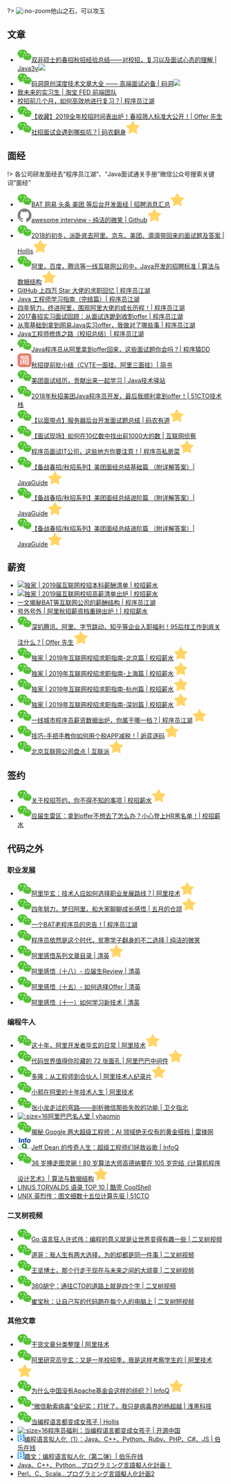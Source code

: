 ?> ![](https://notes.abelsu7.top/_media/interview.svg ':no-zoom')他山之石，可以攻玉

## 文章

- [![](logo/wechat.svg)双非硕士的春招秋招经验总结——对校招，复习以及面试心态的理解 | Java3y![](https://notes.abelsu7.top/_media/star.svg)](https://mp.weixin.qq.com/s/CWcJjMaacrLb0L8tV8Gszw)
- [![](logo/wechat.svg)码洞原创深度技术文章大全 —— 高端面试必备 | 码洞![](https://notes.abelsu7.top/_media/star.svg)](https://mp.weixin.qq.com/s/3Cy7dZordk6NbxYCBFSOeg)
- [致未来的实习生 | 淘宝 FED 前端团队](http://taobaofed.org/blog/2017/03/03/to-my-future-friend/)
- [校招前几个月，如何高效地进行复习？| 程序员江湖](https://mp.weixin.qq.com/s/qNsdg7dRHeTamTkip011lQ)
- [![](logo/wechat.svg)【收藏】2019全年校招时间表出炉！春招筛人标准大公开！| Offer 先生](https://mp.weixin.qq.com/s/dWzfe2RVj-xI2qCGWr2oVA)
- [![](logo/wechat.svg)社招面试会遇到哪些坑？| 码农翻身![](logo/star.svg)](https://mp.weixin.qq.com/s/s6djqT7nb5MIhyujTvQ-Mg)

## 面经

!> 各公司研发面经去“程序员江湖”、“Java面试通关手册”微信公众号搜索关键词“面经”

- [![](logo/wechat.svg)BAT 网易 头条 美团 等后台开发面经 | 招聘消息汇总![](logo/star.svg)](https://mp.weixin.qq.com/s/SNSbZaxcFC2gkfaf-dqOoQ)
- [![](logo/github.svg)awesome interview - 纯洁的微笑 | Github![](logo/star.svg)](https://github.com/ityouknow/awesome-interviews)
- [![](logo/wechat.svg)2018的初冬，派卧底去阿里、京东、美团、滴滴带回来的面试题及答案 | Hollis![](logo/star.svg)](https://mp.weixin.qq.com/s/BaBB_xiCXmw5pmAQ2Cjm2A)
- [![](logo/wechat.svg)阿里，百度，腾讯等一线互联网公司中，Java开发的招聘标准 | 算法与数据结构![](logo/star.svg)](https://mp.weixin.qq.com/s/JDOE9N0CF6KPqOCmAmqLTw)
- [GitHub 上四万 Star 大佬的求职回忆 | 程序员江湖](https://mp.weixin.qq.com/s/axQyt0OSaIKROfDBCAwG1g)
- [Java 工程师学习指南（完结篇）| 程序员江湖](https://mp.weixin.qq.com/s/r71lkIwlb_JA_f00yqBK2w)
- [四年努力，终进阿里，围观阿里大佬的成长历程！| 程序员江湖](https://mp.weixin.qq.com/s/AYECRdFh8kFHLSNqMmgmQg)
- [2017春招实习面试回顾：从面试连跪到收割offer | 程序员江湖](https://mp.weixin.qq.com/s/VMUqz4L7ZatpiF32MCVL6Q)
- [从零基础到拿到网易Java实习offer，我做对了哪些事 | 程序员江湖](https://mp.weixin.qq.com/s/8w8rPN8cl4cVGe-r1VsMXg)
- [Java工程师修炼之路（校招总结）| 程序员江湖](https://mp.weixin.qq.com/s/31B2kuir0YwhkhqRl3aK1Q)
- [![](logo/wechat.svg)Java程序员从阿里拿到offer回来，这些面试题你会吗？| 程序猿DD](https://mp.weixin.qq.com/s/WBdgC-hVxYT6_PmICbzlrQ)
- [![](logo/jianshu.svg)秋招提前批小结（CVTE一面挂、阿里三面挂）| 简书](https://www.jianshu.com/p/5531006468d8)
- [![](logo/wechat.svg)美团面试经历，贡献出来一起学习 | Java技术驿站](https://mp.weixin.qq.com/s/SPXz0xSQezd6Iyn7c4O99A)
- [![](logo/wechat.svg)2018年秋招美团Java程序员开发，最后我顺利拿到offer！| 51CTO技术栈](https://mp.weixin.qq.com/s/kS63-gqASSNjl3-Ts77zAw)
- [![](logo/wechat.svg)【以面带点】服务器后台开发面试题总结 | 码农有道![](logo/star.svg)](https://mp.weixin.qq.com/s/nnQT6-CO-ngEGueI4ouNEw)
- [![](logo/wechat.svg)【面试现场】如何在10亿数中找出前1000大的数 | 互联网侦察](https://mp.weixin.qq.com/s?__biz=MzIzMTE1ODkyNQ==&mid=2649410393&idx=1&sn=e2aae1e16baede316922c53256a10c5f&chksm=f0b60ebbc7c187ad4e48b140daff2c80e5007076e99b26427fef50dd7f19ffed5181ba45baed&mpshare=1&scene=1&srcid=1101RRoLQE7wZulFJfVgmAEO#rd)
- [![](logo/wechat.svg)程序员面试IT公司，这些地方你要注意！| 程序员私房菜![](logo/star.svg)](https://mp.weixin.qq.com/s/0oZwts67LZRH8shUYCSUJA)
- [![](logo/wechat.svg)【备战春招/秋招系列】美团面经总结基础篇 （附详解答案）| JavaGuide![](logo/star.svg)](https://mp.weixin.qq.com/s/HDFzbAHP2bXCl1iOxa5wDg)
- [![](logo/wechat.svg)【备战春招/秋招系列】美团面经总结进阶篇 （附详解答案）| JavaGuide![](logo/star.svg)](https://mp.weixin.qq.com/s/eeVPZA_S8zrwADWX_-SVrQ)
- [![](logo/wechat.svg)【备战春招/秋招系列】美团面经总结进阶篇 （附详解答案）| JavaGuide![](logo/star.svg)](https://mp.weixin.qq.com/s/eeVPZA_S8zrwADWX_-SVrQ)

## 薪资

- [![](https://notes.abelsu7.top/_media/star.svg)独家 | 2019届互联网校招本科薪酬清单 | 校招薪水](https://mp.weixin.qq.com/s/OOkat0ZO3dESKz6XsCdFJQ)
- [![](https://notes.abelsu7.top/_media/star.svg)独家 | 2019届互联网校招高薪清单出炉 | 校招薪水](https://mp.weixin.qq.com/s/qa2rqNf8SIJZ1Ly2qVs9Lg)
- [一文揭秘BAT等互联网公司的薪酬结构 | 程序员江湖](https://mp.weixin.qq.com/s/WiP8T_v7lVbHpoc6j7BCXA)
- [号外号外 | 阿里秋招薪资档重磅出炉！| 校招薪水](https://mp.weixin.qq.com/s/FPhCcdkAML2XW7QnFsEnoA)
- [![](logo/wechat.svg)深扒腾讯、阿里、字节跳动、知乎等企业入职福利！95后找工作到底关注什么？| Offer 先生![](logo/star.svg)](https://mp.weixin.qq.com/s/qyDOyyD_WI81Gu0RTvHqCg)
- [![](logo/wechat.svg)独家 | 2019年互联网校招求职指南-北京篇 | 校招薪水![](logo/star.svg)](https://mp.weixin.qq.com/s/rAiCQj7PirDwpikQfer-MQ)
- [![](logo/wechat.svg)独家 | 2019年互联网校招求职指南-上海篇 | 校招薪水![](logo/star.svg)](https://mp.weixin.qq.com/s/D1lqvlpLAR2L2NL0ljskXw)
- [![](logo/wechat.svg)独家 | 2019年互联网校招求职指南-杭州篇 | 校招薪水![](logo/star.svg)](https://mp.weixin.qq.com/s/4xTq1lXNeYDRxANNLB70fg)
- [![](logo/wechat.svg)独家 | 2019年互联网校招求职指南-深圳篇 | 校招薪水![](logo/star.svg)](https://mp.weixin.qq.com/s/LcoKTOAEY3WwQLEomFmLVw)
- [![](logo/wechat.svg)一线城市程序员薪资数据出炉，你属于哪一档？| 程序员江湖![](logo/star.svg)](https://mp.weixin.qq.com/s/KFMY-FUn-VFlHcrtZ8VwnQ)
- [![](logo/wechat.svg)技巧-手把手教你如何用个税APP减税！| 逅弈逐码![](logo/star.svg)](https://mp.weixin.qq.com/s/Vl8Q9HxRKVAgln5dSY_B6g)
- [![](logo/wechat.svg)北京互联网公司盘点 | 互联派![](logo/star.svg)](https://mp.weixin.qq.com/s/uATYWDC2AjqbkwtBaUCPFw)

## 签约

- [![](logo/wechat.svg)关于校招签约，你不得不知的事项 | 校招薪水![](logo/star.svg)](https://mp.weixin.qq.com/s/Xh7bn_UCzISYEzjXtOvoEg)
- [![](logo/wechat.svg)应届生雷区：拿到offer不想去了怎么办？小心登上HR黑名单！| 校招薪水](https://mp.weixin.qq.com/s/MFTFv4uxUCCxTINBsdoYPA)

## 代码之外

### 职业发展

- [![](logo/wechat.svg)阿里毕玄：技术人应如何选择职业发展路线？| 阿里技术![](logo/star.svg)](https://mp.weixin.qq.com/s/AQsxSDcv_qAzfB_Vt9zu4g)
- [![](logo/wechat.svg)四年努力，梦归阿里，和大家聊聊成长感悟 | 五月的仓颉![](logo/star.svg)](https://mp.weixin.qq.com/s/tqRV599hyxAiBOsTYfl-fQ)
- [![](logo/wechat.svg)一个BAT老程序员的忠告！| 程序员江湖](https://mp.weixin.qq.com/s/czIY61Hz5iepsVmSjWMM6w)
- [![](logo/wechat.svg)程序员依然是这个时代，贫寒学子翻身的不二选择 | 纯洁的微笑](https://mp.weixin.qq.com/s/IgVYwic07TVfiF7YKsT1fg)
- [![](logo/wechat.svg)阿里感悟系列文章目录 | 清英![](logo/star.svg)](https://mp.weixin.qq.com/s/nyP3RpKRMInXijSVj3GI-w)
- [![](logo/wechat.svg)阿里感悟（十八）- 应届生Review | 清英](https://mp.weixin.qq.com/s/9PvW7vMq64c9cEWiYBcC8g)
- [![](logo/wechat.svg)阿里感悟（十五）- 如何选择Offer | 清英](https://mp.weixin.qq.com/s/FVfZuGF8JV-Ic7LXGVRMcQ)
- [![](logo/wechat.svg)阿里感悟（十一）如何学习新技术 | 清英](https://mp.weixin.qq.com/s/o1wsTCKlaSMNN7hGyGUcBA)

### 编程牛人

- [![](logo/wechat.svg)这十年，阿里开发者毕玄的日常 | 阿里技术![](logo/star.svg)](https://mp.weixin.qq.com/s/UIAtCDvaOeg0l8sl3q8zoA)
- [![](logo/wechat.svg)代码世界值得你珍藏的 72 张面孔 | 阿里巴巴中间件![](logo/star.svg)](https://mp.weixin.qq.com/s/ip91FAVTJb34uGBSP2CRLA)
- [![](logo/wechat.svg)多隆：从工程师到合伙人 | 阿里技术人纪录片![](logo/star.svg)](https://mp.weixin.qq.com/s/UBassrqTSUW1u0_3hk02ig)
- [![](logo/wechat.svg)小邪在阿里的十年技术人生 | 阿里技术](https://mp.weixin.qq.com/s/eS-GvWkg4vZ2hb83ppx50w)
- [![](logo/wechat.svg)张小龙走过的弯路——剖析微信那些失败的功能 | 卫夕指北](https://mp.weixin.qq.com/s/wbv1qHMlDVZ6xP7ZPq4BnA)
- [![](logo/yhaomin.ico ':size=16')阿里巴巴名人堂 | yhaomin](https://sites.google.com/site/yhaomin/home/alibabamingrentang)
- [![](logo/wechat.svg)揭秘 Google 两大超级工程师：AI 领域绝无仅有的黄金搭档 | 雷锋网](https://mp.weixin.qq.com/s/wow3ecr3Up7fLnpzyho2qQ)
- [![](logo/infoq.png ':size=16')Jeff Dean 的传奇人生：超级工程师们拯救谷歌 | InfoQ](https://www.infoq.cn/article/rAJiubRpi9xSl_LEhI2N)
- [![](logo/wechat.svg)36 岁捧走图灵碗！80 岁算法大师高德纳要在 105 岁完结《计算机程序设计艺术》| 算法与数据结构![](logo/star.svg)](https://mp.weixin.qq.com/s/qZIHirSIP6SWC5tqIvMamg)
- [LINUS TORVALDS 语录 TOP 10 | 酷壳 CoolShell](https://coolshell.cn/articles/1278.html)
- [UNIX 英烈传：图文细数十五位计算先驱 | 51CTO](http://server.51cto.com/sOS-408312.htm)

### 二叉树视频

- [![](logo/wechat.svg)Go 语言狂人许式伟：编程的意义就是让世界变得有趣一些 | 二叉树视频](https://mp.weixin.qq.com/s/1mzGM4B_rtwFyHf0xxNgsg)
- [![](logo/wechat.svg)道哥：我人生有两大选择，为的却都是同一件事 | 二叉树视频](https://mp.weixin.qq.com/s/QnM7bVIOvMvtPTO7cIsXZA)
- [![](logo/wechat.svg)王坚博士，那个行走于现在与未来之间的大顽童 | 二叉树视频](https://mp.weixin.qq.com/s/zRtI7b4rI-5RVzOKfiqUpA)
- [![](logo/wechat.svg)360胡宁：通往CTO的道路上就是四个字 | 二叉树视频](https://mp.weixin.qq.com/s/97srvddMc6A77RMpMJ-1Fg)
- [![](logo/wechat.svg)崔宝秋：让自己写的代码跑在每个人的电脑上 | 二叉树短视频](https://mp.weixin.qq.com/s/-L50fRCr5_6kFhnTGlHmqA)

### 其他文章

- [![](logo/wechat.svg)干货文章分类整理 | 阿里技术](https://mp.weixin.qq.com/s/YmJo05gjUwLl5rzzibV_kQ)
- [![](logo/wechat.svg)阿里研究员毕玄：又是一年校招季，我是这样考察学生的 | 阿里技术![](logo/star.svg)](https://mp.weixin.qq.com/s/gvIrU65Nx9vPSUaJfxdORQ)
- [![](logo/wechat.svg)为什么中国没有Apache基金会这样的组织？| InfoQ![](logo/star.svg)](https://mp.weixin.qq.com/s/Q8BUtykKLyE31Aa1QoeZqA)
- [![](logo/wechat.svg)“微信勒索病毒”全纪实：打扰了，我只是病毒界的杨超越 | 浅黑科技](https://mp.weixin.qq.com/s/XMG3vic5l2AsY-vzzwaDeQ)
- [![](logo/wechat.svg)当编程语言都变成女孩子 | Hollis](https://mp.weixin.qq.com/s?__biz=MzI3NzE0NjcwMg==&mid=2650121505&idx=1&sn=d95d46ece0a58bee04137b6d255e13cf&chksm=f36bb800c41c31163eceb1abd9e8b124a966dbfd657ec2d2d214ccd3543a35bebc8b339f4fa4&mpshare=1&scene=1&srcid=11018tFV0VMpM8A63Kv8ctZi#rd)
- [![](logo/oschina.ico ':size=16')程序员福利：当编程语言都变成女孩子 | 开源中国](https://www.oschina.net/news/53201/programming-language-as-a-girl)
- [![](logo/bole.png ':size=16')编程语言拟人化（1）：Java、C++、Python、Ruby、PHP、C#、JS | 伯乐在线](http://blog.jobbole.com/63311/)
- [![](logo/bole.png ':size=16')趣文：编程语言拟人化（第二弹）| 伯乐在线](http://blog.jobbole.com/63036/)
- [Java、C++、Python…プログラミング言語擬人化計画！](https://next.rikunabi.com/tech/docs/ct_s03600.jsp?p=002412)
- [Perl、C、Scala…プログラミング言語擬人化計画2](https://next.rikunabi.com/tech/docs/ct_s03600.jsp?p=002477)